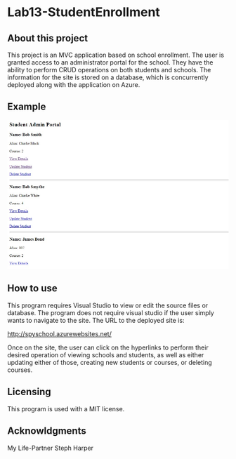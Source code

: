 # Lab13-StudentEnrollment

## About this project
This project is an MVC application based on school enrollment. The user is granted access to an administrator portal for the school. They have the ability to perform CRUD operations on both students and schools. The information for the site is stored on a database, which is concurrently deployed along with the application on Azure.

## Example
![Site screenshot](Screenshot1.jpg)


## How to use
This program requires Visual Studio to view or edit the source files or database. The program does not require visual studio if the user simply wants to navigate to the site. The URL to the deployed site is:

http://spyschool.azurewebsites.net/

Once on the site, the user can click on the hyperlinks to perform their desired operation of viewing schools and students, as well as either updating either of those, creating new students or courses, or deleting courses. 


## Licensing
This program is used with a MIT license.

## Acknowldgments
My Life-Partner Steph Harper



